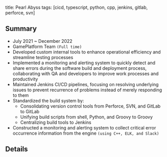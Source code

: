 title: Pearl Abyss
tags: [cicd, typescript, python, cpp, jenkins, gitlab, perforce, svn]

## Summary

+ July 2021 ~ December 2022
+ GamePlatform Team `(Full time)`
+ Developed custom internal tools to enhance operational efficiency and streamline testing processes
+ Implemented a monitoring and alerting system to quickly detect and share errors during the software build and deployment process, collaborating with QA and developers to improve work processes and productivity
+ Maintained Jenkins CI/CD pipelines, focusing on resolving underlying issues to prevent recurrence of problems instead of merely responding to them
+ Standardized the build system by:
  + Consolidating version control tools from Perforce, SVN, and GitLab to GitLab
  + Unifying build scripts from shell, Python, and Groovy to Groovy
  + Centralizing build tools to Jenkins
+ Constructed a monitoring and alerting system to collect critical error occurrence information from the engine `(using C++, ELK, and Slack)`

## Details
